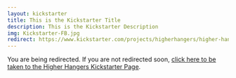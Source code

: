 ```yaml
---
layout: kickstarter
title: This is the Kickstarter Title
description: This is the Kickstarter Description
img: Kickstarter-FB.jpg
redirect: https://www.kickstarter.com/projects/higherhangers/higher-hangers-space-saving-closet-organization-re?utm_source=facebook&utm_medium=cpc&utm_campaign=Kickstarter+V4&utm_content=2016-03-04+2+%2810%216041607527243%21qwaya%210%29&utm_term=100%25+Funded+via+Higher+Hangers+Page
---
```


You are being redirected. If you are not redirected soon, <a href="{{ page.redirect }}">click here to be taken to the Higher Hangers Kickstarter Page</a>.

